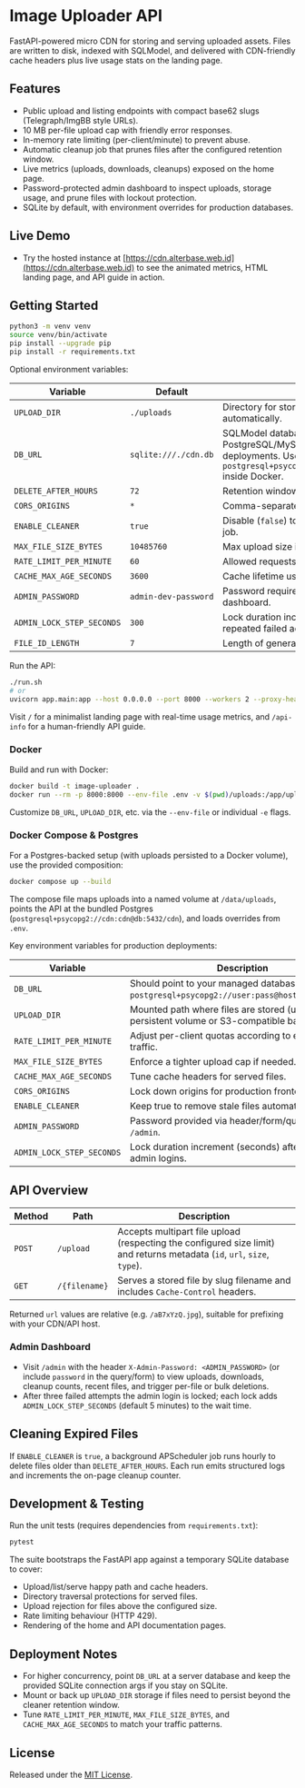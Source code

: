 # Image Uploader API

FastAPI-powered micro CDN for storing and serving uploaded assets. Files are written to disk, indexed with SQLModel, and delivered with CDN-friendly cache headers plus live usage stats on the landing page.

## Features
- Public upload and listing endpoints with compact base62 slugs (Telegraph/ImgBB style URLs).
- 10&nbsp;MB per-file upload cap with friendly error responses.
- In-memory rate limiting (per-client/minute) to prevent abuse.
- Automatic cleanup job that prunes files after the configured retention window.
- Live metrics (uploads, downloads, cleanups) exposed on the home page.
- Password-protected admin dashboard to inspect uploads, storage usage, and prune files with lockout protection.
- SQLite by default, with environment overrides for production databases.

## Live Demo
- Try the hosted instance at [https://cdn.alterbase.web.id](https://cdn.alterbase.web.id) to see the animated metrics, HTML landing page, and API guide in action.

## Getting Started

```bash
python3 -m venv venv
source venv/bin/activate
pip install --upgrade pip
pip install -r requirements.txt
```

Optional environment variables:

| Variable | Default | Description |
|----------|---------|-------------|
| `UPLOAD_DIR` | `./uploads` | Directory for stored files. Created automatically. |
| `DB_URL` | `sqlite:///./cdn.db` | SQLModel database URL. Use PostgreSQL/MySQL for multi-worker deployments. Use `postgresql+psycopg2://user:pass@host:5432/db` inside Docker. |
| `DELETE_AFTER_HOURS` | `72` | Retention window for the cleaner job. |
| `CORS_ORIGINS` | `*` | Comma-separated list of allowed origins. |
| `ENABLE_CLEANER` | `true` | Disable (`false`) to skip scheduling the cleanup job. |
| `MAX_FILE_SIZE_BYTES` | `10485760` | Max upload size in bytes (default 10 MB). |
| `RATE_LIMIT_PER_MINUTE` | `60` | Allowed requests per client per minute. |
| `CACHE_MAX_AGE_SECONDS` | `3600` | Cache lifetime used for served files. |
| `ADMIN_PASSWORD` | `admin-dev-password` | Password required to access the `/admin` dashboard. |
| `ADMIN_LOCK_STEP_SECONDS` | `300` | Lock duration increment (in seconds) after repeated failed admin logins. |
| `FILE_ID_LENGTH` | `7` | Length of generated slug IDs (min 4, max 32). |

Run the API:

```bash
./run.sh
# or
uvicorn app.main:app --host 0.0.0.0 --port 8000 --workers 2 --proxy-headers
```

Visit `/` for a minimalist landing page with real-time usage metrics, and `/api-info` for a human-friendly API guide.

### Docker

Build and run with Docker:

```bash
docker build -t image-uploader .
docker run --rm -p 8000:8000 --env-file .env -v $(pwd)/uploads:/app/uploads image-uploader
```

Customize `DB_URL`, `UPLOAD_DIR`, etc. via the `--env-file` or individual `-e` flags.

### Docker Compose & Postgres

For a Postgres-backed setup (with uploads persisted to a Docker volume), use the provided composition:

```bash
docker compose up --build
```

The compose file maps uploads into a named volume at `/data/uploads`, points the API at the bundled Postgres (`postgresql+psycopg2://cdn:cdn@db:5432/cdn`), and loads overrides from `.env`.

Key environment variables for production deployments:

| Variable | Description |
|----------|-------------|
| `DB_URL` | Should point to your managed database, e.g. `postgresql+psycopg2://user:pass@host:5432/dbname`. |
| `UPLOAD_DIR` | Mounted path where files are stored (use a persistent volume or S3-compatible backend). |
| `RATE_LIMIT_PER_MINUTE` | Adjust per-client quotas according to expected traffic. |
| `MAX_FILE_SIZE_BYTES` | Enforce a tighter upload cap if needed. |
| `CACHE_MAX_AGE_SECONDS` | Tune cache headers for served files. |
| `CORS_ORIGINS` | Lock down origins for production frontends. |
| `ENABLE_CLEANER` | Keep true to remove stale files automatically. |
| `ADMIN_PASSWORD` | Password provided via header/form/query for `/admin`. |
| `ADMIN_LOCK_STEP_SECONDS` | Lock duration increment (seconds) after failed admin logins. |

## API Overview

| Method | Path | Description |
|--------|------|-------------|
| `POST` | `/upload` | Accepts multipart file upload (respecting the configured size limit) and returns metadata (`id`, `url`, `size`, `type`). |
| `GET` | `/{filename}` | Serves a stored file by slug filename and includes `Cache-Control` headers. |

Returned `url` values are relative (e.g. `/aB7xYzQ.jpg`), suitable for prefixing with your CDN/API host.

### Admin Dashboard
- Visit `/admin` with the header `X-Admin-Password: <ADMIN_PASSWORD>` (or include `password` in the query/form) to view uploads, downloads, cleanup counts, recent files, and trigger per-file or bulk deletions.
- After three failed attempts the admin login is locked; each lock adds `ADMIN_LOCK_STEP_SECONDS` (default 5 minutes) to the wait time.

## Cleaning Expired Files

If `ENABLE_CLEANER` is `true`, a background APScheduler job runs hourly to delete files older than `DELETE_AFTER_HOURS`. Each run emits structured logs and increments the on-page cleanup counter.

## Development & Testing

Run the unit tests (requires dependencies from `requirements.txt`):

```bash
pytest
```

The suite bootstraps the FastAPI app against a temporary SQLite database to cover:
- Upload/list/serve happy path and cache headers.
- Directory traversal protections for served files.
- Upload rejection for files above the configured size.
- Rate limiting behaviour (HTTP 429).
- Rendering of the home and API documentation pages.

## Deployment Notes
- For higher concurrency, point `DB_URL` at a server database and keep the provided SQLite connection args if you stay on SQLite.
- Mount or back up `UPLOAD_DIR` storage if files need to persist beyond the cleaner retention window.
- Tune `RATE_LIMIT_PER_MINUTE`, `MAX_FILE_SIZE_BYTES`, and `CACHE_MAX_AGE_SECONDS` to match your traffic patterns.

## License

Released under the [MIT License](LICENSE).
